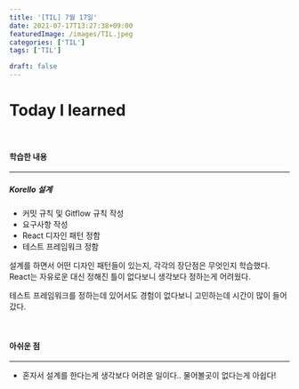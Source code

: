 ```yaml
---
title: '[TIL] 7월 17일'
date: 2021-07-17T13:27:38+09:00
featuredImage: /images/TIL.jpeg
categories: ['TIL']
tags: ['TIL']

draft: false
---
```


# Today I learned

<br>

<!--more-->

#### 학습한 내용

---

##### Korello 설계

- 커밋 규칙 및 Gitflow 규칙 작성
- 요구사항 작성
- React 디자인 패턴 정함
- 테스트 프레임워크 정함

설계를 하면서 어떤 디자인 패턴들이 있는지, 각각의 장단점은 무엇인지 학습했다. React는 자유로운 대신 정해진 틀이 없다보니 생각보다 정하는게 어려웠다.

테스트 프레임워크를 정하는데 있어서도 경험이 없다보니 고민하는데 시간이 많이 들어갔다.

<br>

#### 아쉬운 점

---

- 혼자서 설계를 한다는게 생각보다 어려운 일이다.. 물어볼곳이 없다는게 아쉽다!
